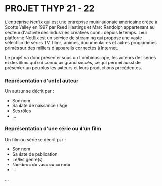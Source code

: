 # PROJET THYP 21 - 22

L'entreprise Netflix qui est une entreprise multinationale américaine créée à Scotts Valley en 1997 par Reed Hastings et Marc Randolph appartenant au secteur d'activité des industries créatives connu depuis le temps. Leur platforme Netflix est un service de streaming qui propose une vaste sélection de séries TV, films, animes, documentaires et autres programmes primés sur des milliers d'appareils connectés à Internet.

Le projet va donc présenter sous un trombinoscope, les auteurs des séries et des films qui ont connu un grand succès, ce qui permet aussi de présenter un peu plus les auteurs et leurs productions précédentes.

 ### Représentation d'un(e) auteur
 
Un auteur se décrit par :
- Son nom
- Sa date de naissance / Âge
- Ses rôles
- ...

### Représentation d'une série ou d'un film 

Un film ou série se décrit par :
- Son nom
- Sa date de publication
- Le/les genre(s)
- Nombres de vues ou sa note
- ...

...
